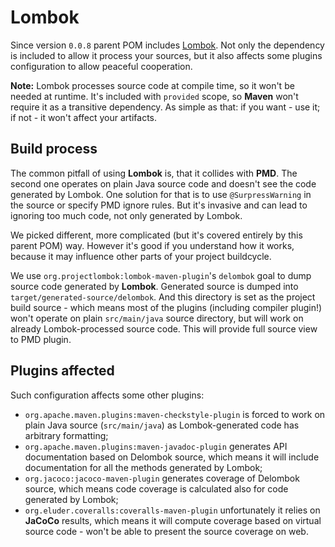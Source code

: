 <!---
# This file is part of the pl.wrzasq.parent.
#
# @license http://mit-license.org/ The MIT license
# @copyright 2016 - 2017, 2019 © by Rafał Wrzeszcz - Wrzasq.pl.
-->

# Lombok

Since version `0.0.8` parent POM includes [Lombok](https://projectlombok.org/). Not only the dependency is included to allow it process your sources, but it also affects some plugins configuration to allow peaceful cooperation.

**Note:** Lombok processes source code at compile time, so it won't be needed at runtime. It's included with `provided` scope, so **Maven** won't require it as a transitive dependency. As simple as that: if you want - use it; if not - it won't affect your artifacts.

## Build process

The common pitfall of using **Lombok** is, that it collides with **PMD**. The second one operates on plain Java source code and doesn't see the code generated by Lombok. One solution for that is to use `@SurpressWarning` in the source or specify PMD ignore rules. But it's invasive and can lead to ignoring too much code, not only generated by Lombok.

We picked different, more complicated (but it's covered entirely by this parent POM) way. However it's good if you understand how it works, because it may influence other parts of your project buildcycle.

We use `org.projectlombok:lombok-maven-plugin`'s `delombok` goal to dump source code generated by **Lombok**. Generated source is dumped into `target/generated-source/delombok`. And this directory is set as the project build source - which means most of the plugins (including compiler plugin!) won't operate on plain `src/main/java` source directory, but will work on already Lombok-processed source code. This will provide full source view to PMD plugin.

## Plugins affected

Such configuration affects some other plugins:

-   `org.apache.maven.plugins:maven-checkstyle-plugin` is forced to work on plain Java source (`src/main/java`) as Lombok-generated code has arbitrary formatting;
-   `org.apache.maven.plugins:maven-javadoc-plugin` generates API documentation based on Delombok source, which means it will include documentation for all the methods generated by Lombok;
-   `org.jacoco:jacoco-maven-plugin` generates coverage of Delombok source, which means code coverage is calculated also for code generated by Lombok;
-   `org.eluder.coveralls:coveralls-maven-plugin` unfortunately it relies on **JaCoCo** results, which means it will compute coverage based on virtual source code - won't be able to present the source coverage on web.
